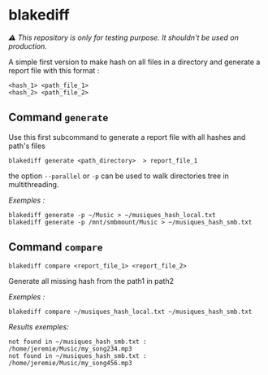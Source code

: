 # blakediff

_⚠ This repository is only for testing purpose. It shouldn't be used on production._

A simple first version to make hash on all files in a directory and generate a report file with this format :

```shell
<hash_1> <path_file_1>
<hash_2> <path_file_2>
```
## Command `generate`
Use this first subcommand to generate a report file with all hashes and path's files  
```shell
blakediff generate <path_directory>  > report_file_1
```
the option `--parallel` or `-p` can be used to walk directories tree in multithreading.  


_Exemples :_
```
blakediff generate -p ~/Music > ~/musiques_hash_local.txt
blakediff generate -p /mnt/smbmount/Music > ~/musiques_hash_smb.txt
```

## Command `compare`

```shell
blakediff compare <report_file_1> <report_file_2>
```

Generate all missing hash from the path1 in path2

_Exemples :_
```
blakediff compare ~/musiques_hash_local.txt ~/musiques_hash_smb.txt
```

_Results exemples:_
```
not found in ~/musiques_hash_smb.txt : /home/jeremie/Music/my_song234.mp3
not found in ~/musiques_hash_smb.txt : /home/jeremie/Music/my_song456.mp3
```